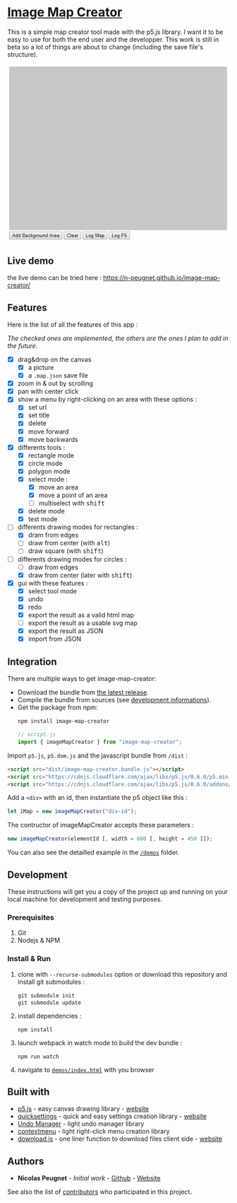 # [Image Map Creator](https://n-peugnet.github.io/image-map-creator/)

<!--
[![FOSSA Status](https://app.fossa.io/api/projects/git%2Bgithub.com%2Fn-peugnet%2Fimage-map-creator.svg?type=shield)](https://app.fossa.io/projects/git%2Bgithub.com%2Fn-peugnet%2Fimage-map-creator?ref=badge_shield)
--->

This is a simple map creator tool made with the p5.js library. I want it
to be easy to use for both the end user and the developper. This work is
still in beta so a lot of things are about to change (including the save
file's structure).

![demo gif](docs/image-map-creator.gif)

## Live demo

the live demo can be tried here :
<https://n-peugnet.github.io/image-map-creator/>

## Features

Here is the list of all the features of this app :

_The checked ones are implemented,_
_the others are the ones I plan to add in the future._

-   [x] drag&drop on the canvas
    -   [x] a picture
    -   [x] a `.map.json` save file
-   [x] zoom in & out by scrolling
-   [X] pan with center click
-   [x] show a menu by right-clicking on an area with these options :
    -   [x] set url
    -   [x] set title
    -   [x] delete
    -   [x] move forward
    -   [x] move backwards
-   [x] differents tools :
    -   [x] rectangle mode
    -   [x] circle mode
    -   [x] polygon mode
    -   [X] select mode :
        -   [x] move an area
        -   [x] move a point of an area
        -   [ ] multiselect with <kbd>shift</kbd>
    -   [x] delete mode
    -   [x] test mode
-   [ ] differents drawing modes for rectangles :
    -   [x] dram from edges
    -   [ ] draw from center (with <kbd>alt</kbd>)
    -   [ ] draw square (with <kbd>shift</kbd>)
-   [ ] differents drawing modes for circles :
    -   [ ] draw from edges
    -   [x] draw from center (later with <kbd>shift</kbd>)
-   [x] gui with these features :
    -   [x] select tool mode
    -   [x] undo
    -   [x] redo
    -   [x] export the result as a valid html map
    -   [ ] export the result as a usable svg map
    -   [x] export the result as JSON
    -   [x] import from JSON

## Integration

There are multiple ways to get image-map-creator:

- Download the bundle from [the latest release](https://github.com/n-peugnet/image-map-creator/releases/latest).
- Compile the bundle from sources (see [development informations](#development)).
- Get the package from npm:
  ```
  npm install image-map-creator
  ```
  ```javascript
  // script.js
  import { imageMapCreator } from "image-map-creator";
  ```

Import `p5.js`, `p5.dom.js` and the javascript bundle from `/dist` :

```html
<script src="dist/image-map-creator.bundle.js"></script>
<script src="https://cdnjs.cloudflare.com/ajax/libs/p5.js/0.6.0/p5.min.js"></script>
<script src="https://cdnjs.cloudflare.com/ajax/libs/p5.js/0.6.0/addons/p5.dom.min.js"></script>
```

Add a `<div>` with an id, then instantiate the p5 object like this :

```js
let iMap = new imageMapCreator("div-id");
```

The contructor of imageMapCreator accepts these parameters :

```js
new imageMapCreator(elementId [, width = 600 [, height = 450 ]]);
```

You can also see the detailled example in the [`/demos`](demos) folder.

## Development

These instructions will get you a copy of the project up and running on
your local machine for development and testing purposes.

### Prerequisites

1.  Git
2.  Nodejs & NPM

### Install & Run

1.  clone with `--recurse-submodules` option or download this repository
    and install git submodules :
    ```shell
    git submodule init
    git submodule update
    ```
2.  install dependencies :
    ```shell
    npm install
    ```
3.  launch webpack in watch mode to build the dev bundle :
    ```shell
    npm run watch
    ```
4.  navigate to [`demos/index.html`](demos/index.html) with you browser

## Built with

-   [p5.js](https://github.com/processing/p5.js) - easy canvas drawing
    library - [website](http://p5js.org/)
-   [quicksettings](https://github.com/bit101/quicksettings) - quick and
    easy settings creation library -
    [website](http://bit101.github.io/quicksettings/)
-   [Undo Manager](https://github.com/ArthurClemens/Javascript-Undo-Manager) -
    light undo manager library
-   [contextmenu](https://github.com/theyak/contextmenu) -
    light right-click menu creation library
-   [download.js](https://github.com/rndme/download) - one liner function
    to download files client side - [website](http://danml.com/download.html)

## Authors

-   **Nicolas Peugnet** - _Initial work_ -
    [Github](https://github.com/n-peugnet) -
    [Website](http://nicolas.club1.fr)

See also the list of [contributors](https://github.com/n-peugnet/image-map-creator/contributors)
who participated in this project.

<!--
## License
[![FOSSA Status](https://app.fossa.io/api/projects/git%2Bgithub.com%2Fn-peugnet%2Fimage-map-creator.svg?type=large)](https://app.fossa.io/projects/git%2Bgithub.com%2Fn-peugnet%2Fimage-map-creator?ref=badge_large)
-->
